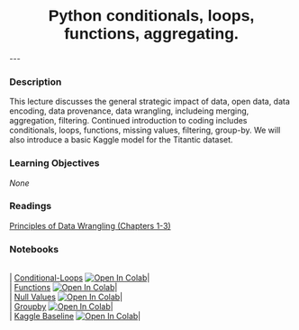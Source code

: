<h1  style="font-family:  Verdana,  Geneva,  sans-serif;  text-align:center">Python  conditionals,  loops,  functions,  aggregating.  </h1> 
--- 
 
###  Description 
This  lecture  discusses  the  general  strategic  impact  of  data,  open  data,  data  encoding,  data  provenance,  data  wrangling,  includeing  merging,  aggregation,  filtering.  Continued  introduction  to  coding  includes  conditionals,  loops,  functions,  missing  values,  filtering,  group-by.    We  will  also  introduce  a  basic  Kaggle  model  for  the  Titantic  dataset.   
 
###  Learning  Objectives 
*None* 
 
###  Readings 
[Principles  of  Data  Wrangling  (Chapters  1-3)](http://proquestcombo.safaribooksonline.com.libproxy.rpi.edu/book/databases/business-intelligence/9781491938911) 
 
###  Notebooks 
|      | 
|  :---:  | 
 
|  [Conditional-Loops](https://rpi.analyticsdojo.com/notebooks/03-python/01-intro-python-conditionals-loops.html)  [![Open  In  Colab](https://colab.research.google.com/assets/colab-badge.svg)](https://colab.research.google.com/github/RPI-DATA/course-intro-ml-app/blob/master/content/notebooks/03-python/04-intro-python-groupby.ipynb)|<br>|  [Functions](https://rpi.analyticsdojo.com/notebooks/03-python/02-intro-python-functions.html)  [![Open  In  Colab](https://colab.research.google.com/assets/colab-badge.svg)](https://colab.research.google.com/github/RPI-DATA/course-intro-ml-app/blob/master/content/notebooks/03-python/05-intro-kaggle-baseline.ipynb)|<br>|  [Null  Values](https://rpi.analyticsdojo.com/notebooks/03-python/03-intro-python-null-values.html)  [![Open  In  Colab](https://colab.research.google.com/assets/colab-badge.svg)]()|<br>|  [Groupby](https://rpi.analyticsdojo.com/notebooks/03-python/04-intro-python-groupby.html)  [![Open  In  Colab](https://colab.research.google.com/assets/colab-badge.svg)]()|<br>|  [Kaggle  Baseline](https://rpi.analyticsdojo.com/notebooks/03-python/05-intro-kaggle-baseline.html)  [![Open  In  Colab](https://colab.research.google.com/assets/colab-badge.svg)]()|<br>
